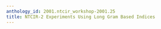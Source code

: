 ```yaml
---
anthology_id: 2001.ntcir_workshop-2001.25
title: NTCIR-2 Experiments Using Long Gram Based Indices
---
```

